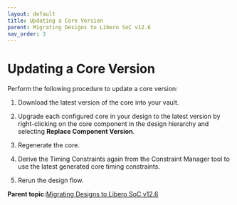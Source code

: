 ```yaml
---
layout: default
title: Updating a Core Version
parent: Migrating Designs to Libero SoC v12.6
nav_order: 3
---
```


# Updating a Core Version

Perform the following procedure to update a core version:

1.  Download the latest version of the core into your vault.

2.  Upgrade each configured core in your design to the latest version by right-clicking on the core component in the design hierarchy and selecting **Replace Component Version**.

3.  Regenerate the core.

4.  Derive the Timing Constraints again from the Constraint Manager tool to use the latest generated core timing constraints.

5.  Rerun the design flow.


**Parent topic:**[Migrating Designs to Libero SoC v12.6](GUID-9E82ED25-0C10-4BD8-B9D9-069F98ABF69E.md)

